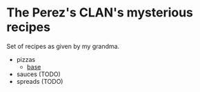 # The Perez's CLAN's mysterious recipes

Set of recipes as given by my grandma.

- pizzas
    - [base](./pizzas/base.md)
- sauces (TODO)
- spreads (TODO)
